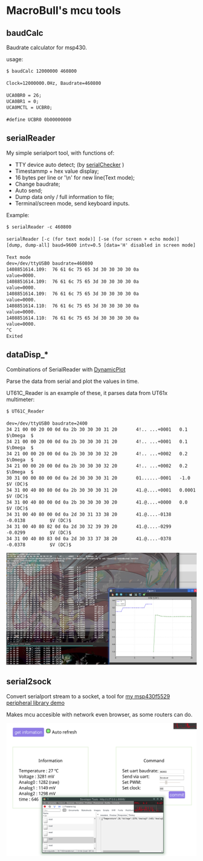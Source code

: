 MacroBull's mcu tools
==================

baudCalc
-----
Baudrate calculator for msp430.

usage:

	$ baudCalc 12000000 460800
	
	Clock=12000000.0Hz, Baudrate=460800
	
	UCA0BR0 = 26;
	UCA0BR1 = 0;
	UCA0MCTL = UCBR0;
	
	#define UCBR0 0b00000000


serialReader
--------
My simple serialport tool, with functions of:

* TTY device auto detect; (by [serialChecker](https://github.com/MacroBull/lib-python-macrobull/blob/master/macrobull/misc.py) )
* Timestammp + hex value display;
* 16 bytes per line or '\n' for new line(Text mode);
* Change baudrate;
* Auto send;
* Dump data only / full information to file;
* Terminal/screen mode, send keyboard inputs.

Example:

	$ serialReader -c 460800
	
	serialReader [-c (for text mode)] [-se (for screen + echo mode)] [dump, dump-all] baud=9600 intv=0.5 [data='H' disabled in screen mode]
	
	Text mode
	dev=/dev/ttyUSB0 baudrate=460800
	1408851614.109:  76 61 6c 75 65 3d 30 30 30 30 0a                         value=0000.
	1408851614.109:  76 61 6c 75 65 3d 30 30 30 30 0a                         value=0000.
	1408851614.109:  76 61 6c 75 65 3d 30 30 30 30 0a                         value=0000.
	1408851614.110:  76 61 6c 75 65 3d 30 30 30 30 0a                         value=0000.
	1408851614.110:  76 61 6c 75 65 3d 30 30 30 30 0a                         value=0000.
	^C
	Exited

dataDisp_*
------
Combinations of SerialReader with [DynamicPlot](https://github.com/MacroBull/lib-python-macrobull/blob/master/macrobull/dynamicPlot.py)

Parse the data from serial and plot the values in time.

UT61C_Reader is an example of these, it parses data from UT61x multimeter:

	$ UT61C_Reader
	
	dev=/dev/ttyUSB0 baudrate=2400
	34 21 00 00 20 00 0d 0a 2b 30 30 30 31 20       4!.. ...+0001   0.1     $\Omega  $
	34 21 00 00 20 00 0d 0a 2b 30 30 30 31 20       4!.. ...+0001   0.1     $\Omega  $
	34 21 00 00 20 00 0d 0a 2b 30 30 30 32 20       4!.. ...+0002   0.2     $\Omega  $
	34 21 00 00 20 00 0d 0a 2b 30 30 30 32 20       4!.. ...+0002   0.2     $\Omega  $
	30 31 00 00 80 00 0d 0a 2d 30 30 30 31 20       01......-0001   -1.0    $V (DC)$
	34 31 00 40 80 80 0d 0a 2b 30 30 30 31 20       41.@....+0001   0.0001  $V (DC)$
	34 31 00 40 80 00 0d 0a 2b 30 30 30 30 20       41.@....+0000   0.0     $V (DC)$
	34 31 00 40 80 00 0d 0a 2d 30 31 33 38 20       41.@....-0138   -0.0138         $V (DC)$
	34 31 00 40 80 82 0d 0a 2d 30 32 39 39 20       41.@....-0299   -0.0299         $V (DC)$
	34 31 00 40 80 83 0d 0a 2d 30 33 37 38 20       41.@....-0378   -0.0378         $V (DC)$

![Screenshot](./UT61C_Reader_ss.png)


serial2sock
-----
Convert serialport stream to a socket, a tool for [my msp430f5529 peripheral library demo](https://github.com/MacroBull/libmsp430-macrobull/tree/master/demo/serial2sock_mixture_demo)

Makes mcu accesible with network even browser, as some routers can do.

![image](https://raw.githubusercontent.com/MacroBull/libmsp430-macrobull/master/demo/serial2sock_mixture_demo/screenshot.png)
